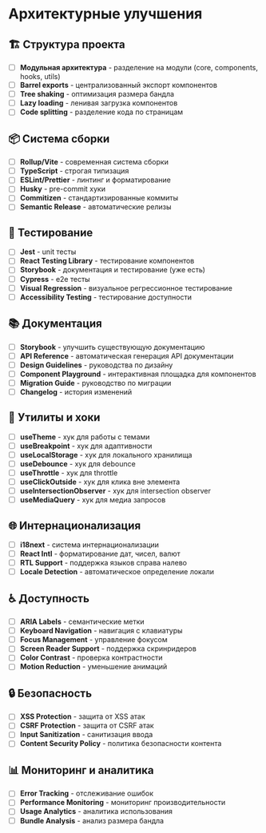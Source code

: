 # Архитектурные улучшения

## 🏗️ Структура проекта
- [ ] **Модульная архитектура** - разделение на модули (core, components, hooks, utils)
- [ ] **Barrel exports** - централизованный экспорт компонентов
- [ ] **Tree shaking** - оптимизация размера бандла
- [ ] **Lazy loading** - ленивая загрузка компонентов
- [ ] **Code splitting** - разделение кода по страницам

## 📦 Система сборки
- [ ] **Rollup/Vite** - современная система сборки
- [ ] **TypeScript** - строгая типизация
- [ ] **ESLint/Prettier** - линтинг и форматирование
- [ ] **Husky** - pre-commit хуки
- [ ] **Commitizen** - стандартизированные коммиты
- [ ] **Semantic Release** - автоматические релизы

## 🧪 Тестирование
- [ ] **Jest** - unit тесты
- [ ] **React Testing Library** - тестирование компонентов
- [ ] **Storybook** - документация и тестирование (уже есть)
- [ ] **Cypress** - e2e тесты
- [ ] **Visual Regression** - визуальное регрессионное тестирование
- [ ] **Accessibility Testing** - тестирование доступности

## 📚 Документация
- [ ] **Storybook** - улучшить существующую документацию
- [ ] **API Reference** - автоматическая генерация API документации
- [ ] **Design Guidelines** - руководства по дизайну
- [ ] **Component Playground** - интерактивная площадка для компонентов
- [ ] **Migration Guide** - руководство по миграции
- [ ] **Changelog** - история изменений

## 🔧 Утилиты и хоки
- [ ] **useTheme** - хук для работы с темами
- [ ] **useBreakpoint** - хук для адаптивности
- [ ] **useLocalStorage** - хук для локального хранилища
- [ ] **useDebounce** - хук для debounce
- [ ] **useThrottle** - хук для throttle
- [ ] **useClickOutside** - хук для клика вне элемента
- [ ] **useIntersectionObserver** - хук для intersection observer
- [ ] **useMediaQuery** - хук для медиа запросов

## 🌐 Интернационализация
- [ ] **i18next** - система интернационализации
- [ ] **React Intl** - форматирование дат, чисел, валют
- [ ] **RTL Support** - поддержка языков справа налево
- [ ] **Locale Detection** - автоматическое определение локали

## ♿ Доступность
- [ ] **ARIA Labels** - семантические метки
- [ ] **Keyboard Navigation** - навигация с клавиатуры
- [ ] **Focus Management** - управление фокусом
- [ ] **Screen Reader Support** - поддержка скринридеров
- [ ] **Color Contrast** - проверка контрастности
- [ ] **Motion Reduction** - уменьшение анимаций

## 🔒 Безопасность
- [ ] **XSS Protection** - защита от XSS атак
- [ ] **CSRF Protection** - защита от CSRF атак
- [ ] **Input Sanitization** - санитизация ввода
- [ ] **Content Security Policy** - политика безопасности контента

## 📊 Мониторинг и аналитика
- [ ] **Error Tracking** - отслеживание ошибок
- [ ] **Performance Monitoring** - мониторинг производительности
- [ ] **Usage Analytics** - аналитика использования
- [ ] **Bundle Analysis** - анализ размера бандла 
